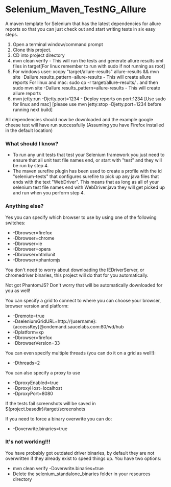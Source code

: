 
Selenium_Maven_TestNG_Allure
=======================


A maven template for Selenium that has the latest dependencies for allure reports so that you can just check out and start writing tests in six easy steps.


1. Open a terminal window/command prompt
2. Clone this project.
3. CD into project directory
4. mvn clean verify - This will run the tests and generate allure results xml files in target[For linux remember to run with sudo if not running as root]
5. For windows user: xcopy "target/allure-results" allure-results && mvn site -Dallure.results_pattern=allure-results - This will create allure reports
For linux and mac: sudo cp -r target/allure-results/ . and then sudo mvn site -Dallure.results_pattern=allure-results - This will create allure reports
6. mvn jetty:run -Djetty.port=1234 - Deploy reports on port:1234 [Use sudo for linux and mac]
[please use mvn jetty:stop -Djetty.port=1234 before running next build]

All dependencies should now be downloaded and the example google cheese test will have run successfully (Assuming you have Firefox installed in the default location)

### What should I know?

- To run any unit tests that test your Selenium framework you just need to ensure that all unit test file names end, or start with "test" and they will be run by step 4.
- The maven surefire plugin has been used to create a profile with the id "selenium-tests" that configures surefire to pick up any java files that ends with the text "WebDriver".  This means that as long as all of your selenium test file names end with WebDriver.java they will get picked up and run when you perform step 4.

### Anything else?

Yes you can specify which browser to use by using one of the following switches:

- -Dbrowser=firefox
- -Dbrowser=chrome
- -Dbrowser=ie
- -Dbrowser=opera
- -Dbrowser=htmlunit
- -Dbrowser=phantomjs

You don't need to worry about downloading the IEDriverServer, or chromedriver binaries, this project will do that for you automatically.

Not got PhantomJS?  Don't worry that will be automatically downloaded for you as well!

You can specify a grid to connect to where you can choose your browser, browser version and platform:

- -Dremote=true 
- -DseleniumGridURL=http://{username}:{accessKey}@ondemand.saucelabs.com:80/wd/hub 
- -Dplatform=xp 
- -Dbrowser=firefox 
- -DbrowserVersion=33

You can even specify multiple threads (you can do it on a grid as well!):

- -Dthreads=2

You can also specify a proxy to use

- -DproxyEnabled=true
- -DproxyHost=localhost
- -DproxyPort=8080

If the tests fail screenshots will be saved in ${project.basedir}/target/screenshots

If you need to force a binary overwrite you can do:

- -Doverwrite.binaries=true

### It's not working!!!

You have probably got outdated driver binaries, by default they are not overwritten if they already exist to speed things up.  You have two options:

- mvn clean verify -Doverwrite.binaries=true
- Delete the selenium_standalone_binaries folder in your resources directory
